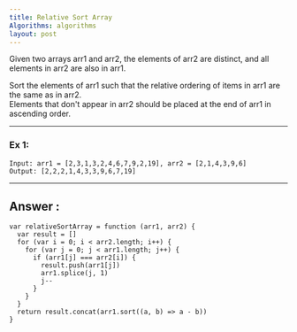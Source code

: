 ```yaml
---
title: Relative Sort Array
Algorithms: algorithms
layout: post
---
```


Given two arrays arr1 and arr2, the elements of arr2 are distinct, and all elements in arr2 are also in arr1.

Sort the elements of arr1 such that the relative ordering of items in arr1 are the same as in arr2.  
Elements that don't appear in arr2 should be placed at the end of arr1 in ascending order.

***

### Ex 1:
```
Input: arr1 = [2,3,1,3,2,4,6,7,9,2,19], arr2 = [2,1,4,3,9,6]
Output: [2,2,2,1,4,3,3,9,6,7,19]
```

***

## Answer :
```
var relativeSortArray = function (arr1, arr2) {
  var result = []
  for (var i = 0; i < arr2.length; i++) {
    for (var j = 0; j < arr1.length; j++) {
      if (arr1[j] === arr2[i]) {
        result.push(arr1[j])
        arr1.splice(j, 1)
        j--
      }
    }
  }
  return result.concat(arr1.sort((a, b) => a - b))
}
```
